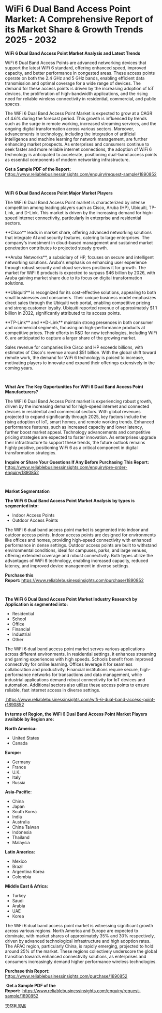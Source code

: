 <p><h1>WiFi 6 Dual Band Access Point Market: A Comprehensive Report of its Market Share & Growth Trends 2025 - 2032</h1></p><p><strong>WiFi 6 Dual Band Access Point Market Analysis and Latest Trends</strong></p>
<p><p>WiFi 6 Dual Band Access Points are advanced networking devices that support the latest WiFi 6 standard, offering enhanced speed, improved capacity, and better performance in congested areas. These access points operate on both the 2.4 GHz and 5 GHz bands, enabling efficient data transmission and optimal coverage for a wide range of devices. The demand for these access points is driven by the increasing adoption of IoT devices, the proliferation of high-bandwidth applications, and the rising need for reliable wireless connectivity in residential, commercial, and public spaces.</p><p>The WiFi 6 Dual Band Access Point Market is expected to grow at a CAGR of 4.6% during the forecast period. This growth is influenced by trends such as the surge in remote working, increased streaming services, and the ongoing digital transformation across various sectors. Moreover, advancements in technology, including the integration of artificial intelligence and machine learning for network management, are further enhancing market prospects. As enterprises and consumers continue to seek faster and more reliable internet connections, the adoption of WiFi 6 technology is anticipated to accelerate, positioning dual-band access points as essential components of modern networking infrastructure.</p></p>
<p><strong>Get a Sample PDF of the Report:&nbsp;</strong> <a href="https://www.reliablebusinessinsights.com/enquiry/request-sample/1890852?utm_campaign=101&utm_medium=2&utm_source=Github&utm_content=ia&utm_term=01032025&utm_id=wifi-6-dual-band-access-point">https://www.reliablebusinessinsights.com/enquiry/request-sample/1890852</a></p>
<p>&nbsp;</p>
<p><strong>WiFi 6 Dual Band Access Point Major Market Players</strong></p>
<p><p>The WiFi 6 Dual Band Access Point market is characterized by intense competition among leading players such as Cisco, Aruba (HP), Ubiquiti, TP-Link, and D-Link. This market is driven by the increasing demand for high-speed internet connectivity, particularly in enterprise and residential sectors.</p><p>**Cisco** leads in market share, offering advanced networking solutions that integrate AI and security features, catering to large enterprises. The company's investment in cloud-based management and sustained market penetration contributes to projected steady growth.</p><p>**Aruba Networks**, a subsidiary of HP, focuses on secure and intelligent networking solutions. Aruba's emphasis on enhancing user experience through robust security and cloud services positions it for growth. The market for WiFi 6 products is expected to surpass $46 billion by 2026, with Aruba gaining market share due to its focus on digital transformation solutions.</p><p>**Ubiquiti** is recognized for its cost-effective solutions, appealing to both small businesses and consumers. Their unique business model emphasizes direct sales through the Ubiquiti web portal, enabling competitive pricing and strong customer loyalty. Ubiquiti reported revenue of approximately $1.1 billion in 2022, significantly attributed to its access points.</p><p>**TP-Link** and **D-Link** maintain strong presences in both consumer and commercial segments, focusing on high-performance products at competitive prices. Their efforts in R&D for new technologies, including WiFi 6, are anticipated to capture a larger share of the growing market.</p><p>Sales revenue for companies like Cisco and HP exceeds billions, with estimates of Cisco's revenue around $51 billion. With the global shift toward remote work, the demand for WiFi 6 technology is poised to increase, motivating players to innovate and expand their offerings extensively in the coming years.</p></p>
<p>&nbsp;</p>
<p><strong>What Are The Key Opportunities For WiFi 6 Dual Band Access Point Manufacturers?</strong></p>
<p><p>The WiFi 6 Dual Band Access Point market is experiencing robust growth, driven by the increasing demand for high-speed internet and connected devices in residential and commercial sectors. With global revenues projected to expand significantly through 2025, key factors include the rising adoption of IoT, smart homes, and remote working trends. Enhanced performance features, such as increased capacity and lower latency, further boost market appeal. Technology advancements and competitive pricing strategies are expected to foster innovation. As enterprises upgrade their infrastructure to support these trends, the future outlook remains highly positive, positioning WiFi 6 as a critical component in digital transformation strategies.</p></p>
<p><strong>Inquire or Share Your Questions If Any Before Purchasing This Report:</strong> <a href="https://www.reliablebusinessinsights.com/enquiry/pre-order-enquiry/1890852?utm_campaign=101&utm_medium=2&utm_source=Github&utm_content=ia&utm_term=01032025&utm_id=wifi-6-dual-band-access-point">https://www.reliablebusinessinsights.com/enquiry/pre-order-enquiry/1890852</a></p>
<p>&nbsp;</p>
<p><strong>Market Segmentation</strong></p>
<p><strong>The WiFi 6 Dual Band Access Point Market Analysis by types is segmented into:</strong></p>
<p><ul><li>Indoor Access Points</li><li>Outdoor Access Points</li></ul></p>
<p><p>The WiFi 6 dual band access point market is segmented into indoor and outdoor access points. Indoor access points are designed for environments like offices and homes, providing high-speed connectivity with enhanced performance in dense settings. Outdoor access points are built to withstand environmental conditions, ideal for campuses, parks, and large venues, offering extended coverage and robust connectivity. Both types utilize the advantages of WiFi 6 technology, enabling increased capacity, reduced latency, and improved device management in diverse settings.</p></p>
<p><strong>Purchase this Report:&nbsp;</strong><a href="https://www.reliablebusinessinsights.com/purchase/1890852?utm_campaign=101&utm_medium=2&utm_source=Github&utm_content=ia&utm_term=01032025&utm_id=wifi-6-dual-band-access-point">https://www.reliablebusinessinsights.com/purchase/1890852</a></p>
<p>&nbsp;</p>
<p><strong>The WiFi 6 Dual Band Access Point Market Industry Research by Application is segmented into:</strong></p>
<p><ul><li>Residential</li><li>School</li><li>Office</li><li>Financial</li><li>Industrial</li><li>Other</li></ul></p>
<p><p>The WiFi 6 dual band access point market serves various applications across different environments. In residential settings, it enhances streaming and gaming experiences with high speeds. Schools benefit from improved connectivity for online learning. Offices leverage it for seamless collaboration and productivity. Financial institutions require secure, high-performance networks for transactions and data management, while industrial applications demand robust connectivity for IoT devices and automation. Additional sectors also utilize these access points to ensure reliable, fast internet access in diverse settings.</p></p>
<p><a href="https://www.reliablebusinessinsights.com/wifi-6-dual-band-access-point-r1890852?utm_campaign=101&utm_medium=2&utm_source=Github&utm_content=ia&utm_term=01032025&utm_id=wifi-6-dual-band-access-point">&nbsp;https://www.reliablebusinessinsights.com/wifi-6-dual-band-access-point-r1890852</a></p>
<p><strong>In terms of Region, the WiFi 6 Dual Band Access Point Market Players available by Region are:</strong></p>
<p>
    <p> <strong> North America: </strong>
        <ul>
            <li>United States</li>
            <li>Canada</li>
        </ul>
        </p> 
    <p> <strong> Europe: </strong>
        <ul>
            <li>Germany</li>
            <li>France</li>
            <li>U.K.</li>
            <li>Italy</li>
            <li>Russia</li>
        </ul>
        </p> 
    <p> <strong> Asia-Pacific: </strong>
        <ul>
            <li>China</li>
            <li>Japan</li>
            <li>South Korea</li>
            <li>India</li>
            <li>Australia</li>
            <li>China Taiwan</li>
            <li>Indonesia</li>
            <li>Thailand</li>
            <li>Malaysia</li>
        </ul>
        </p> 
    <p> <strong> Latin America: </strong>
        <ul>
            <li>Mexico</li>
            <li>Brazil</li>
            <li>Argentina Korea</li>
            <li>Colombia</li>
        </ul>
        </p> 
    <p> <strong> Middle East & Africa: </strong>
        <ul>
            <li>Turkey</li>
            <li>Saudi</li>
            <li>Arabia</li>
            <li>UAE</li>
            <li>Korea</li>
        </ul>
    </p>
    </p>
<p><p>The WiFi 6 dual band access point market is witnessing significant growth across various regions. North America and Europe are expected to dominate, with market shares of approximately 35% and 30% respectively, driven by advanced technological infrastructure and high adoption rates. The APAC region, particularly China, is rapidly emerging, projected to hold around 25% of the market. These regions collectively underscore the global transition towards enhanced connectivity solutions, as enterprises and consumers increasingly demand higher performance wireless technologies.</p></p>
<p><strong>Purchase this Report: </strong><a href="https://www.reliablebusinessinsights.com/purchase/1890852?utm_campaign=101&utm_medium=2&utm_source=Github&utm_content=ia&utm_term=01032025&utm_id=wifi-6-dual-band-access-point">https://www.reliablebusinessinsights.com/purchase/1890852</a></p>
<p>&nbsp;<strong>Get a Sample PDF of the Report:&nbsp;&nbsp;</strong><a href="https://www.reliablebusinessinsights.com/enquiry/request-sample/1890852?utm_campaign=101&utm_medium=2&utm_source=Github&utm_content=ia&utm_term=01032025&utm_id=wifi-6-dual-band-access-point">https://www.reliablebusinessinsights.com/enquiry/request-sample/1890852</a></p>
<p><strong></strong></p>
<p><p><a href="https://github.com/lababdou/Market-Research-Report-List-6/blob/main/436835640672.md?utm_campaign=101&utm_medium=2&utm_source=Github&utm_content=ia&utm_term=01032025&utm_id=wifi-6-dual-band-access-point">天然乳製品</a></p></p>